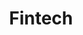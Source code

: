 ---
title: Fintech
description: Writings about Fintech
image: 

# Badge style
style:
    background: "#89CE00"
    color: "#000"
---
